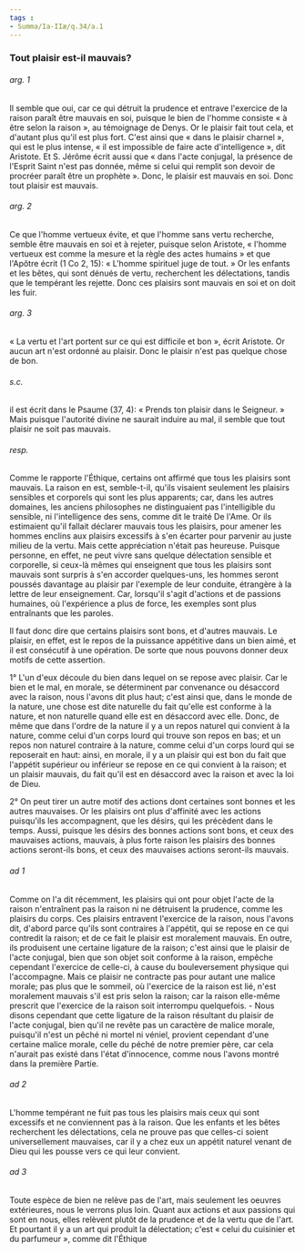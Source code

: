 ```yaml
---
tags : 
- Summa/Ia-IIæ/q.34/a.1
---
```


### Tout plaisir est-il mauvais?

###### arg. 1
Il semble que oui, car ce qui détruit la prudence et entrave l'exercice de la raison paraît être mauvais en soi, puisque le bien de l'homme consiste « à être selon la raison », au témoignage de Denys. Or le plaisir fait tout cela, et d'autant plus qu'il est plus fort. C'est ainsi que « dans le plaisir charnel », qui est le plus intense, « il est impossible de faire acte d'intelligence », dit Aristote. Et S. Jérôme écrit aussi que « dans l'acte conjugal, la présence de l'Esprit Saint n'est pas donnée, même si celui qui remplit son devoir de procréer paraît être un prophète ». Donc, le plaisir est mauvais en soi. Donc tout plaisir est mauvais. 

###### arg. 2
Ce que l'homme vertueux évite, et que l'homme sans vertu recherche, semble être mauvais en soi et à rejeter, puisque selon Aristote, « l'homme vertueux est comme la mesure et la règle des actes humains » et que l'Apôtre écrit (1 Co 2, 15): « L'homme spirituel juge de tout. » Or les enfants et les bêtes, qui sont dénués de vertu, recherchent les délectations, tandis que le tempérant les rejette. Donc ces plaisirs sont mauvais en soi et on doit les fuir. 

###### arg. 3
« La vertu et l'art portent sur ce qui est difficile et bon », écrit Aristote. Or aucun art n'est ordonné au plaisir. Donc le plaisir n'est pas quelque chose de bon. 

###### s.c.
il est écrit dans le Psaume (37, 4): « Prends ton plaisir dans le Seigneur. » Mais puisque l'autorité divine ne saurait induire au mal, il semble que tout plaisir ne soit pas mauvais. 

###### resp.
Comme le rapporte l'Éthique, certains ont affirmé que tous les plaisirs sont mauvais. La raison en est, semble-t-il, qu'ils visaient seulement les plaisirs sensibles et corporels qui sont les plus apparents; car, dans les autres domaines, les anciens philosophes ne distinguaient pas l'intelligible du sensible, ni l'intelligence des sens, comme dit le traité De l'Ame. Or ils estimaient qu'il fallait déclarer mauvais tous les plaisirs, pour amener les hommes enclins aux plaisirs excessifs à s'en écarter pour parvenir au juste milieu de la vertu. Mais cette appréciation n'était pas heureuse. Puisque personne, en effet, ne peut vivre sans quelque délectation sensible et corporelle, si ceux-là mêmes qui enseignent que tous les plaisirs sont mauvais sont surpris à s'en accorder quelques-uns, les hommes seront poussés davantage au plaisir par l'exemple de leur conduite, étrangère à la lettre de leur enseignement. Car, lorsqu'il s'agit d'actions et de passions humaines, où l'expérience a plus de force, les exemples sont plus entraînants que les paroles. 

Il faut donc dire que certains plaisirs sont bons, et d'autres mauvais. Le plaisir, en effet, est le repos de la puissance appétitive dans un bien aimé, et il est consécutif à une opération. De sorte que nous pouvons donner deux motifs de cette assertion. 

1° L'un d'eux découle du bien dans lequel on se repose avec plaisir. Car le bien et le mal, en morale, se déterminent par convenance ou désaccord avec la raison, nous l'avons dit plus haut; c'est ainsi que, dans le monde de la nature, une chose est dite naturelle du fait qu'elle est conforme à la nature, et non naturelle quand elle est en désaccord avec elle. Donc, de même que dans l'ordre de la nature il y a un repos naturel qui convient à la nature, comme celui d'un corps lourd qui trouve son repos en bas; et un repos non naturel contraire à la nature, comme celui d'un corps lourd qui se reposerait en haut: ainsi, en morale, il y a un plaisir qui est bon du fait que l'appétit supérieur ou inférieur se repose en ce qui convient à la raison; et un plaisir mauvais, du fait qu'il est en désaccord avec la raison et avec la loi de Dieu. 

2° On peut tirer un autre motif des actions dont certaines sont bonnes et les autres mauvaises. Or les plaisirs ont plus d'affinité avec les actions puisqu'ils les accompagnent, que les désirs, qui les précèdent dans le temps. Aussi, puisque les désirs des bonnes actions sont bons, et ceux des mauvaises actions, mauvais, à plus forte raison les plaisirs des bonnes actions seront-ils bons, et ceux des mauvaises actions seront-ils mauvais. 

###### ad 1
Comme on l'a dit récemment, les plaisirs qui ont pour objet l'acte de la raison n'entraînent pas la raison ni ne détruisent la prudence, comme les plaisirs du corps. Ces plaisirs entravent l'exercice de la raison, nous l'avons dit, d'abord parce qu'ils sont contraires à l'appétit, qui se repose en ce qui contredit la raison; et de ce fait le plaisir est moralement mauvais. En outre, ils produisent une certaine ligature de la raison; c'est ainsi que le plaisir de l'acte conjugal, bien que son objet soit conforme à la raison, empêche cependant l'exercice de celle-ci, à cause du bouleversement physique qui l'accompagne. Mais ce plaisir ne contracte pas pour autant une malice morale; pas plus que le sommeil, où l'exercice de la raison est lié, n'est moralement mauvais s'il est pris selon la raison; car la raison elle-même prescrit que l'exercice de la raison soit interrompu quelquefois. - Nous disons cependant que cette ligature de la raison résultant du plaisir de l'acte conjugal, bien qu'il ne revête pas un caractère de malice morale, puisqu'il n'est un pêché ni mortel ni véniel, provient cependant d'une certaine malice morale, celle du péché de notre premier père, car cela n'aurait pas existé dans l'état d'innocence, comme nous l'avons montré dans la première Partie. 

###### ad 2
L'homme tempérant ne fuit pas tous les plaisirs mais ceux qui sont excessifs et ne conviennent pas à la raison. Que les enfants et les bêtes recherchent les délectations, cela ne prouve pas que celles-ci soient universellement mauvaises, car il y a chez eux un appétit naturel venant de Dieu qui les pousse vers ce qui leur convient. 

###### ad 3
Toute espèce de bien ne relève pas de l'art, mais seulement les oeuvres extérieures, nous le verrons plus loin. Quant aux actions et aux passions qui sont en nous, elles relèvent plutôt de la prudence et de la vertu que de l'art. Et pourtant il y a un art qui produit la délectation; c'est « celui du cuisinier et du parfumeur », comme dit l'Éthique 

